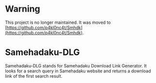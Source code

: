 # Warning
This project is no longer maintained. It was moved to [https://github.com/p4kl0nc4t/Smhdk](https://github.com/p4kl0nc4t/Smhdk).
# Samehadaku-DLG
Samehadaku-DLG stands for Samehadaku Download Link Generator. It looks for a search query in Samehadaku website and returns a download link of the first search result.
